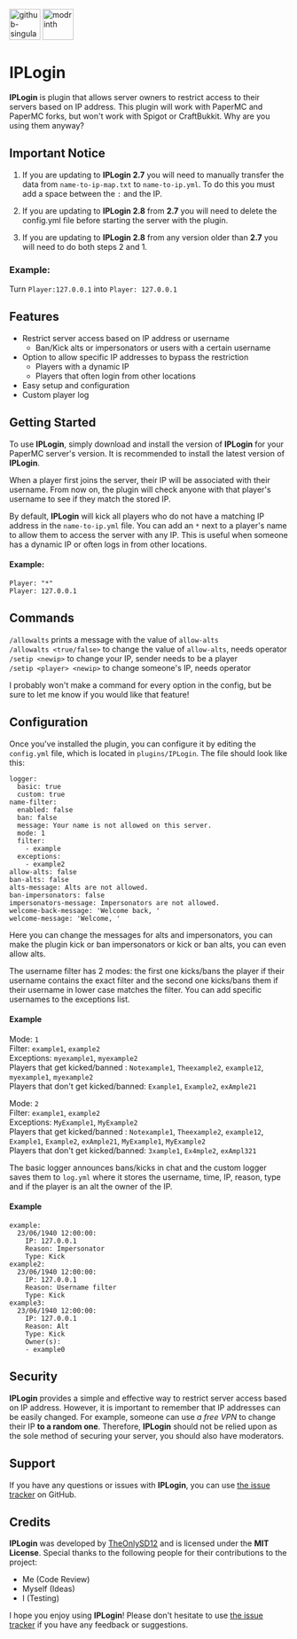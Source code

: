 [<img alt="github-singular" height="56" src="https://cdn.jsdelivr.net/npm/@intergrav/devins-badges@3/assets/cozy/social/github-singular_vector.svg">](https://github.com/TheOnlySD12) <img alt="modrinth" height="56" src="https://cdn.jsdelivr.net/npm/@intergrav/devins-badges@3/assets/cozy/available/modrinth_vector.svg">

# IPLogin

**IPLogin** is plugin that allows server owners to restrict access to their servers based on IP address. This plugin will work with PaperMC and PaperMC forks, but won't work with Spigot or CraftBukkit. Why are you using them anyway?

## Important Notice

1. If you are updating to **IPLogin 2.7** you will need to manually transfer the data from `name-to-ip-map.txt` to `name-to-ip.yml`. To do this you must add a space between the `:` and the IP.

2. If you are updating to **IPLogin 2.8** from **2.7** you will need to delete the config.yml file before starting the server with the plugin.

3. If you are updating to **IPLogin 2.8** from any version older than **2.7** you will need to do both steps 2 and 1.

### Example:

Turn `Player:127.0.0.1` into `Player: 127.0.0.1`

## Features

- Restrict server access based on IP address or username
  - Ban/Kick alts or impersonators or users with a certain username
- Option to allow specific IP addresses to bypass the restriction
  - Players with a dynamic IP
  - Players that often login from other locations
- Easy setup and configuration
- Custom player log

## Getting Started

To use **IPLogin**, simply download and install the version of **IPLogin** for your PaperMC server's version. It is recommended to install the latest version of **IPLogin**.

When a player first joins the server, their IP will be associated with their username. From now on, the plugin will check anyone with that player's username to see if they match the stored IP.

By default, **IPLogin** will kick all players who do not have a matching IP address in the `name-to-ip.yml` file. You can add an `*` next to a player's name to allow them to access the server with any IP. This is useful when someone has a dynamic IP or often logs in from other locations.

#### Example:

`Player: "*"`  
`Player: 127.0.0.1`

## Commands

`/allowalts` prints a message with the value of `allow-alts`  
`/allowalts <true/false>` to change the value of `allow-alts`, needs operator  
`/setip <newip>` to change your IP, sender needs to be a player  
`/setip <player> <newip>` to change someone's IP, needs operator

I probably won't make a command for every option in the config, but be sure to let me know if you would like that feature!

## Configuration

Once you've installed the plugin, you can configure it by editing the `config.yml` file, which is located in `plugins/IPLogin`. The file should look like this:
```
logger:
  basic: true
  custom: true
name-filter:
  enabled: false
  ban: false
  message: Your name is not allowed on this server.
  mode: 1
  filter:
    - example
  exceptions:
    - example2
allow-alts: false
ban-alts: false
alts-message: Alts are not allowed.
ban-impersonators: false
impersonators-message: Impersonators are not allowed.
welcome-back-message: 'Welcome back, '
welcome-message: 'Welcome, '
```
Here you can change the messages for alts and impersonators, you can make the plugin kick or ban impersonators or kick or ban alts, you can even allow alts.

The username filter has 2 modes: the first one kicks/bans the player if their username contains the exact filter and the second one kicks/bans them if their username in lower case matches the filter. You can add specific usernames to the exceptions list.

#### Example
Mode: `1`  
Filter: `example1`, `example2`  
Exceptions: `myexample1`, `myexample2`  
Players that get kicked/banned : `Notexample1`, `Theexample2`, `example12`, `myexample1`, `myexample2`  
Players that don't get kicked/banned: `Example1`, `Example2`, `exAmple21`

Mode: `2`  
Filter: `example1`, `example2`  
Exceptions: `MyExample1`, `MyExample2`  
Players that get kicked/banned : `Notexample1`, `Theexample2`, `example12`, `Example1`, `Example2`, `exAmple21`, `MyExample1`, `MyExample2`  
Players that don't get kicked/banned: `3xample1`, `Ex4mple2`, `exAmpl321`

The basic logger announces bans/kicks in chat and the custom logger saves them to `log.yml` where it stores the username, time, IP, reason, type and if the player is an alt the owner of the IP.

#### Example

```
example:
  23/06/1940 12:00:00:
    IP: 127.0.0.1
    Reason: Impersonator
    Type: Kick
example2:
  23/06/1940 12:00:00:
    IP: 127.0.0.1
    Reason: Username filter
    Type: Kick
example3:
  23/06/1940 12:00:00:
    IP: 127.0.0.1
    Reason: Alt
    Type: Kick
    Owner(s):
    - example0
```

## Security

**IPLogin** provides a simple and effective way to restrict server access based on IP address. However, it is important to remember that IP addresses can be easily changed. For example, someone can use _a free VPN_ to change their IP **to a random one**. Therefore, **IPLogin** should not be relied upon as the sole method of securing your server, you should also have moderators.

## Support

If you have any questions or issues with **IPLogin**, you can use [the issue tracker](https://github.com/TheOnlySD12/iplogin/issues) on GitHub.

## Credits

**IPLogin** was developed by [TheOnlySD12](https://github.com/TheOnlySD12) and is licensed under the **MIT License**. Special thanks to the following people for their contributions to the project:

- Me (Code Review)
- Myself (Ideas)
- I (Testing)

I hope you enjoy using **IPLogin**! Please don't hesitate to use [the issue tracker](https://github.com/TheOnlySD12/iplogin/issues) if you have any feedback or suggestions.

